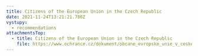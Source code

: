 ```yaml
---
title: Citizens of the European Union in the Czech Republic
date: 2021-11-24T13:21:21.786Z
vystupy:
  - recommendations
attachmentsTop:
  - title: Citizens of the European Union in the Czech Republic
    file: https://www.ochrance.cz/dokument/obcane_evropske_unie_v_ceske_republice/recommendations-eu-citizens-in-cz.pdf
---
```

